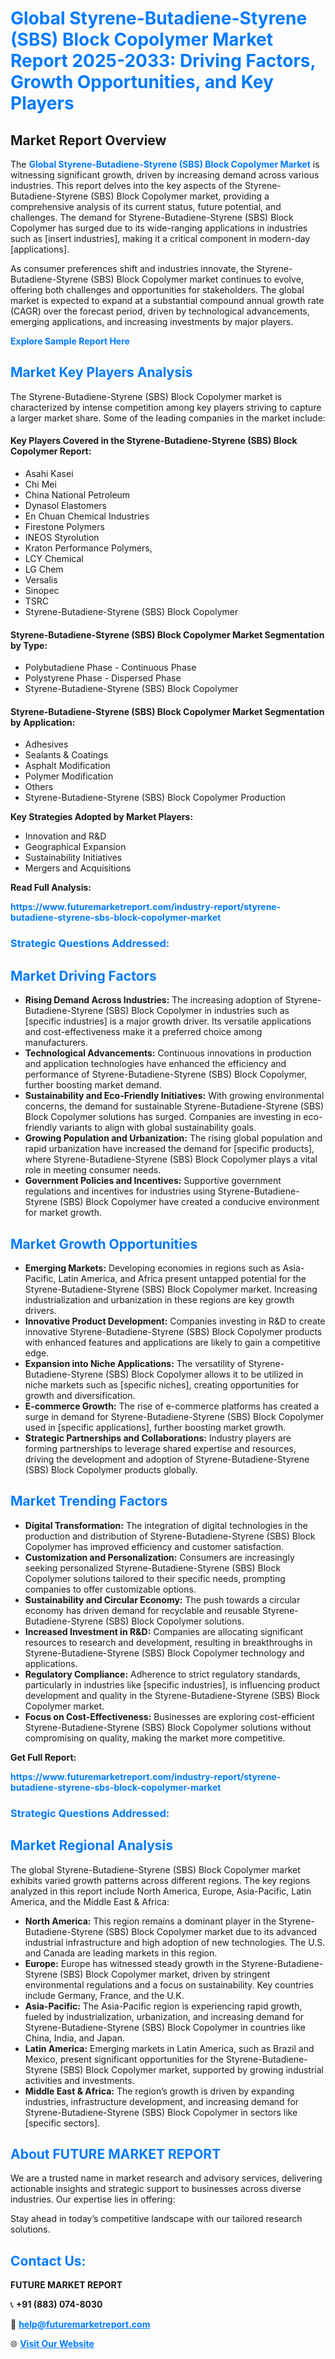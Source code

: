 <h1 style="color: #007BFF;">Global Styrene-Butadiene-Styrene (SBS) Block Copolymer Market Report 2025-2033: Driving Factors, Growth Opportunities, and Key Players</h1>

<section id="overview">
<h2>Market Report Overview</h2>
<p>The <a href="https://www.futuremarketreport.com/industry-report/styrene-butadiene-styrene-sbs-block-copolymer-market" style="color: #007BFF; text-decoration: none;"><strong>Global Styrene-Butadiene-Styrene (SBS) Block Copolymer Market</strong></a> is witnessing significant growth, driven by increasing demand across various industries. This report delves into the key aspects of the Styrene-Butadiene-Styrene (SBS) Block Copolymer market, providing a comprehensive analysis of its current status, future potential, and challenges. The demand for Styrene-Butadiene-Styrene (SBS) Block Copolymer has surged due to its wide-ranging applications in industries such as [insert industries], making it a critical component in modern-day [applications].</p>
<p>As consumer preferences shift and industries innovate, the Styrene-Butadiene-Styrene (SBS) Block Copolymer market continues to evolve, offering both challenges and opportunities for stakeholders. The global market is expected to expand at a substantial compound annual growth rate (CAGR) over the forecast period, driven by technological advancements, emerging applications, and increasing investments by major players.</p>
</section>

<section id="overview">
<p><a href="https://www.futuremarketreport.com/request-sample/reportId=110670" style="color: #007BFF; text-decoration: none;"><strong>Explore Sample Report Here</strong></a></p>
</section>

<section id="key-players">
<h2 style="color: #007BFF;">Market Key Players Analysis</h2>
<p>The Styrene-Butadiene-Styrene (SBS) Block Copolymer market is characterized by intense competition among key players striving to capture a larger market share. Some of the leading companies in the market include:</p>
<h4>Key Players Covered in the Styrene-Butadiene-Styrene (SBS) Block Copolymer Report:</h4>
<ul><li>Asahi Kasei</li><li>Chi Mei</li><li>China National Petroleum</li><li>Dynasol Elastomers</li><li>En Chuan Chemical Industries</li><li>Firestone Polymers</li><li>INEOS Styrolution</li><li>Kraton Performance Polymers,</li><li>LCY Chemical</li><li>LG Chem</li><li>Versalis</li><li>Sinopec</li><li>TSRC</li><li>Styrene-Butadiene-Styrene (SBS) Block Copolymer</li></ul>
<h4>Styrene-Butadiene-Styrene (SBS) Block Copolymer Market Segmentation by Type:</h4>
<ul><li>Polybutadiene Phase - Continuous Phase</li><li>Polystyrene Phase - Dispersed Phase</li><li>Styrene-Butadiene-Styrene (SBS) Block Copolymer</li></ul>

<h4>Styrene-Butadiene-Styrene (SBS) Block Copolymer Market Segmentation by Application:</h4>
<ul><li>Adhesives</li><li>Sealants &amp; Coatings</li><li>Asphalt Modification</li><li>Polymer Modification</li><li>Others</li><li>Styrene-Butadiene-Styrene (SBS) Block Copolymer Production</li></ul>
<p><strong>Key Strategies Adopted by Market Players:</strong></p>
<ul>
<li>Innovation and R&D</li>
<li>Geographical Expansion</li>
<li>Sustainability Initiatives</li>
<li>Mergers and Acquisitions</li>
</ul>
</section>

<section>
<p><strong>Read Full Analysis: </strong></p><a href="https://www.futuremarketreport.com/industry-report/styrene-butadiene-styrene-sbs-block-copolymer-market" style="color: #007BFF; text-decoration: none;"><strong>https://www.futuremarketreport.com/industry-report/styrene-butadiene-styrene-sbs-block-copolymer-market</strong></a>
<h3 style="color: #007BFF;">Strategic Questions Addressed:</h3>
</section>

<section id="driving-factors">
<h2 style="color: #007BFF;">Market Driving Factors</h2>
<ul>
<li><strong>Rising Demand Across Industries:</strong> The increasing adoption of Styrene-Butadiene-Styrene (SBS) Block Copolymer in industries such as [specific industries] is a major growth driver. Its versatile applications and cost-effectiveness make it a preferred choice among manufacturers.</li>
<li><strong>Technological Advancements:</strong> Continuous innovations in production and application technologies have enhanced the efficiency and performance of Styrene-Butadiene-Styrene (SBS) Block Copolymer, further boosting market demand.</li>
<li><strong>Sustainability and Eco-Friendly Initiatives:</strong> With growing environmental concerns, the demand for sustainable Styrene-Butadiene-Styrene (SBS) Block Copolymer solutions has surged. Companies are investing in eco-friendly variants to align with global sustainability goals.</li>
<li><strong>Growing Population and Urbanization:</strong> The rising global population and rapid urbanization have increased the demand for [specific products], where Styrene-Butadiene-Styrene (SBS) Block Copolymer plays a vital role in meeting consumer needs.</li>
<li><strong>Government Policies and Incentives:</strong> Supportive government regulations and incentives for industries using Styrene-Butadiene-Styrene (SBS) Block Copolymer have created a conducive environment for market growth.</li>
</ul>
</section>

<section id="growth-opportunities">
<h2 style="color: #007BFF;">Market Growth Opportunities</h2>
<ul>
<li><strong>Emerging Markets:</strong> Developing economies in regions such as Asia-Pacific, Latin America, and Africa present untapped potential for the Styrene-Butadiene-Styrene (SBS) Block Copolymer market. Increasing industrialization and urbanization in these regions are key growth drivers.</li>
<li><strong>Innovative Product Development:</strong> Companies investing in R&D to create innovative Styrene-Butadiene-Styrene (SBS) Block Copolymer products with enhanced features and applications are likely to gain a competitive edge.</li>
<li><strong>Expansion into Niche Applications:</strong> The versatility of Styrene-Butadiene-Styrene (SBS) Block Copolymer allows it to be utilized in niche markets such as [specific niches], creating opportunities for growth and diversification.</li>
<li><strong>E-commerce Growth:</strong> The rise of e-commerce platforms has created a surge in demand for Styrene-Butadiene-Styrene (SBS) Block Copolymer used in [specific applications], further boosting market growth.</li>
<li><strong>Strategic Partnerships and Collaborations:</strong> Industry players are forming partnerships to leverage shared expertise and resources, driving the development and adoption of Styrene-Butadiene-Styrene (SBS) Block Copolymer products globally.</li>
</ul>
</section>

<section id="trending-factors">
<h2 style="color: #007BFF;">Market Trending Factors</h2>
<ul>
<li><strong>Digital Transformation:</strong> The integration of digital technologies in the production and distribution of Styrene-Butadiene-Styrene (SBS) Block Copolymer has improved efficiency and customer satisfaction.</li>
<li><strong>Customization and Personalization:</strong> Consumers are increasingly seeking personalized Styrene-Butadiene-Styrene (SBS) Block Copolymer solutions tailored to their specific needs, prompting companies to offer customizable options.</li>
<li><strong>Sustainability and Circular Economy:</strong> The push towards a circular economy has driven demand for recyclable and reusable Styrene-Butadiene-Styrene (SBS) Block Copolymer solutions.</li>
<li><strong>Increased Investment in R&D:</strong> Companies are allocating significant resources to research and development, resulting in breakthroughs in Styrene-Butadiene-Styrene (SBS) Block Copolymer technology and applications.</li>
<li><strong>Regulatory Compliance:</strong> Adherence to strict regulatory standards, particularly in industries like [specific industries], is influencing product development and quality in the Styrene-Butadiene-Styrene (SBS) Block Copolymer market.</li>
<li><strong>Focus on Cost-Effectiveness:</strong> Businesses are exploring cost-efficient Styrene-Butadiene-Styrene (SBS) Block Copolymer solutions without compromising on quality, making the market more competitive.</li>
</ul>
</section>

<section>
<p><strong>Get Full Report: </strong></p><a href="https://www.futuremarketreport.com/industry-report/styrene-butadiene-styrene-sbs-block-copolymer-market" style="color: #007BFF; text-decoration: none;"><strong>https://www.futuremarketreport.com/industry-report/styrene-butadiene-styrene-sbs-block-copolymer-market</strong></a>
<h3 style="color: #007BFF;">Strategic Questions Addressed:</h3>
</section>


<section id="regional-analysis">
<h2 style="color: #007BFF;">Market Regional Analysis</h2>
<p>The global Styrene-Butadiene-Styrene (SBS) Block Copolymer market exhibits varied growth patterns across different regions. The key regions analyzed in this report include North America, Europe, Asia-Pacific, Latin America, and the Middle East & Africa:</p>
<ul>
<li><strong>North America:</strong> This region remains a dominant player in the Styrene-Butadiene-Styrene (SBS) Block Copolymer market due to its advanced industrial infrastructure and high adoption of new technologies. The U.S. and Canada are leading markets in this region.</li>
<li><strong>Europe:</strong> Europe has witnessed steady growth in the Styrene-Butadiene-Styrene (SBS) Block Copolymer market, driven by stringent environmental regulations and a focus on sustainability. Key countries include Germany, France, and the U.K.</li>
<li><strong>Asia-Pacific:</strong> The Asia-Pacific region is experiencing rapid growth, fueled by industrialization, urbanization, and increasing demand for Styrene-Butadiene-Styrene (SBS) Block Copolymer in countries like China, India, and Japan.</li>
<li><strong>Latin America:</strong> Emerging markets in Latin America, such as Brazil and Mexico, present significant opportunities for the Styrene-Butadiene-Styrene (SBS) Block Copolymer market, supported by growing industrial activities and investments.</li>
<li><strong>Middle East & Africa:</strong> The region’s growth is driven by expanding industries, infrastructure development, and increasing demand for Styrene-Butadiene-Styrene (SBS) Block Copolymer in sectors like [specific sectors].</li>
</ul>
</section>

<footer>
<h2 style="color: #007BFF;">About FUTURE MARKET REPORT</h2>
<p>We are a trusted name in market research and advisory services, delivering actionable insights and strategic support to businesses across diverse industries. Our expertise lies in offering:</p>

<p>Stay ahead in today’s competitive landscape with our tailored research solutions.</p>

<h2 style="color: #007BFF;">Contact Us:</h2>
<p><strong>FUTURE MARKET REPORT</strong></p>
<p>📞 <strong>+91 (883) 074-8030</strong></p>
<p>📧 <strong><a href="mailto:help@futuremarketreport.com" style="color: #007BFF;">help@futuremarketreport.com</a></strong></p>
<p>🌐 <strong><a href="https://www.futuremarketreport.com/" style="color: #007BFF;">Visit Our Website</a></strong></p>
</footer>